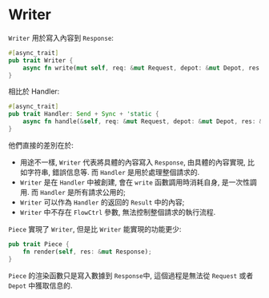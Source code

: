 # Writer

```Writer``` 用於寫入內容到 ```Response```:

```rust
#[async_trait]
pub trait Writer {
    async fn write(mut self, req: &mut Request, depot: &mut Depot, res: &mut Response);
}
```

相比於 Handler:

```rust
#[async_trait]
pub trait Handler: Send + Sync + 'static {
    async fn handle(&self, req: &mut Request, depot: &mut Depot, res: &mut Response, ctrl: &mut FlowCtrl);
}
```

他們直接的差別在於:
- 用途不一樣, ```Writer``` 代表將具體的內容寫入 ```Response```, 由具體的內容實現, 比如字符串, 錯誤信息等. 而 ```Handler``` 是用於處理整個請求的.
- ```Writer``` 是在 ```Handler``` 中被創建, 會在 ```write``` 函數調用時消耗自身, 是一次性調用. 而 ```Handler``` 是所有請求公用的;
- ```Writer``` 可以作為 ```Handler``` 的返回的 ```Result``` 中的內容;
- ```Writer``` 中不存在 ```FlowCtrl``` 參數, 無法控制整個請求的執行流程.

```Piece``` 實現了 ```Writer```, 但是比 ```Writer``` 能實現的功能更少:

```rust
pub trait Piece {
    fn render(self, res: &mut Response);
}
```

```Piece``` 的渲染函數只是寫入數據到 ```Response```中, 這個過程是無法從 ```Request``` 或者 ```Depot``` 中獲取信息的.